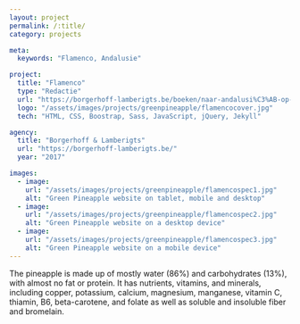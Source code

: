 ```yaml
---
layout: project
permalink: /:title/
category: projects

meta:
  keywords: "Flamenco, Andalusie"

project:
  title: "Flamenco"
  type: "Redactie"
  url: "https://borgerhoff-lamberigts.be/boeken/naar-andalusi%C3%AB-op-het-ritme-van-de-flamenco"
  logo: "/assets/images/projects/greenpineapple/flamencocover.jpg"
  tech: "HTML, CSS, Boostrap, Sass, JavaScript, jQuery, Jekyll"

agency:
  title: "Borgerhoff & Lamberigts"
  url: "https://borgerhoff-lamberigts.be/"
  year: "2017"

images:
  - image:
    url: "/assets/images/projects/greenpineapple/flamencospec1.jpg"
    alt: "Green Pineapple website on tablet, mobile and desktop"
  - image:
    url: "/assets/images/projects/greenpineapple/flamencospec2.jpg"
    alt: "Green Pineapple website on a desktop device"
  - image:
    url: "/assets/images/projects/greenpineapple/flamencospec3.jpg"
    alt: "Green Pineapple website on a mobile device"
---
```

<p>The pineapple is made up of mostly water (86%) and carbohydrates (13%), with almost no fat or protein. It has nutrients, vitamins, and minerals, including copper, potassium, calcium, magnesium, manganese, vitamin C, thiamin, B6, beta-carotene, and folate as well as soluble and insoluble fiber and bromelain.</p>
